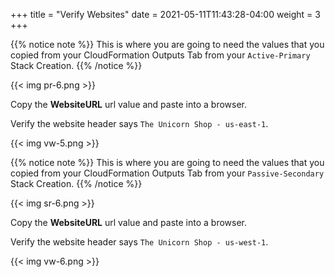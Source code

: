 +++
title = "Verify Websites"
date =  2021-05-11T11:43:28-04:00
weight = 3
+++

{{% notice note %}}
This is where you are going to need the values that you copied from your CloudFormation Outputs Tab from your `Active-Primary` Stack Creation.
{{% /notice %}}

{{< img pr-6.png >}}

Copy the **WebsiteURL** url value and paste into a browser.

Verify the website header says `The Unicorn Shop - us-east-1`.

{{< img vw-5.png >}}

{{% notice note %}}
This is where you are going to need the values that you copied from your CloudFormation Outputs Tab from your `Passive-Secondary` Stack Creation.
{{% /notice %}}


{{< img sr-6.png >}}

Copy the **WebsiteURL** url value and paste into a browser.

Verify the website header says `The Unicorn Shop - us-west-1`.

{{< img vw-6.png >}}